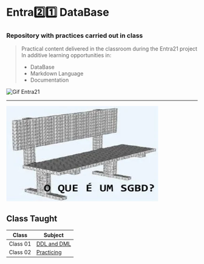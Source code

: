 # Entra2️⃣1️⃣ DataBase

### Repository with practices carried out in class

>Practical content delivered in the classroom during the Entra21 project In additive learning opportunities in:
>
> - DataBase
> - Markdown Language
> - Documentation

![Gif Entra21](https://github.com/ArthurEstevan/Entra21_Java_Advanced_2022/blob/main/entra21.gif)

---

<a href="#"><img  src="/Banco%20de%20Dados.webp" width="400 " height="250" /></a>

## Class Taught

| Class | Subject |
|------|---------|
|Class 01 |[DDL and DML](/Class_01)
|Class 02 |[Practicing](/Class_02)  
